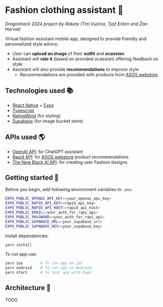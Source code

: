 # Fashion clothing assistant :tshirt:

_Dragonhack 2024 project by Rakete (Tim Vučina, Tjaž Eržen and Žan Horvat)_

Virtual fashion assistant mobile app, designed to provide friendly and personalized style advice.

- User can **upload an image** of their **outfit** and **ocassion**
- Assistant will **rate it** (based on provided ocassion) offering feedback on style
- Assistant will also provide **recommendations** to improve style
  - Recommendations are provided with products from [ASOS webstore](https://website-name.com)

## Technologies used :books:

- [React Native](https://reactnative.dev/) + [Expo](https://expo.dev/)
- [Typescript](https://www.typescriptlang.org/)
- [NativeWind](https://www.nativewind.dev/) (for styling)
- [Supabase](https://supabase.com/) (for image bucket store)

## APIs used :earth_americas:

- [OpenAI API](https://openai.com/): for ChatGPT assistant
- [Rapid API](https://rapidapi.com/): for [ASOS webstore](https://www.asos.com/) product recommendations
- [The New Black AI API](https://thenewblack.ai/): for creating user Fashion designs

## Getting started :hammer:

Before you begin, add following environment variables to `.env`:

```bash
EXPO_PUBLIC_OPENAI_API_KEY=<your_openai_api_key>
EXPO_PUBLIC_RAPID_API_KEY=<rapid_api_key>
EXPO_PUBLIC_RAPID_API_HOST=<rapid_api_host>
EXPO_PUBLIC_EMAIL=<your_auth_for_rapi_api>
EXPO_PUBLIC_PASSWORD=<your_auth_for_rapi_api>
EXPO_PUBLIC_SUPABASE_URL=<your_supabase_url>
EXPO_PUBLIC_SUPABASE_KEY=<your_supabase_key>
```

Install dependencies:

```bash
yarn install
```

To run app use:

```bash
yarn ios        # To run app on iOS
yarn android    # To run app on Android
yarn start      # To test app with Expo
```

## Architecture :triangular_ruler:

TODO
